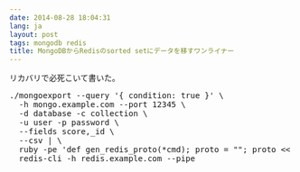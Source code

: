 ```yaml
---
date: 2014-08-28 18:04:31
lang: ja
layout: post
tags: mongodb redis
title: MongoDBからRedisのsorted setにデータを移すワンライナー
---
```

リカバリで必死こいて書いた。

<pre class="prettyprint linenums">
./mongoexport --query '{ condition: true }' \
  -h mongo.example.com --port 12345 \
  -d database -c collection \
  -u user -p password \
  --fields score,_id \
  --csv | \
  ruby -pe 'def gen_redis_proto(*cmd); proto = ""; proto << "*"+cmd.length.to_s+"\r\n"; cmd.each{|arg| proto << "$"+arg.to_s.bytesize.to_s+"\r\n"; proto << arg.to_s+"\r\n"}; proto; end; a = $_.chomp.split(","); $_ = gen_redis_proto("ZADD", "SORTED_SET", a[0], a[1])' | \
  redis-cli -h redis.example.com --pipe
</pre>

